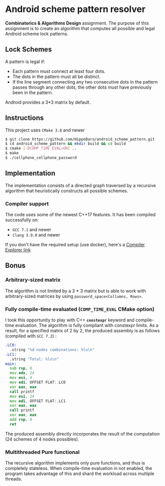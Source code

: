 # Android scheme pattern resolver

**Combinatorics & Algorithms Design** assignment. The purpose of this assignment is to create an algorithm that computes all possible and legal Android scheme lock patterns.

## Lock Schemes

A pattern is legal if:
- Each pattern must connect at least four dots.
- The dots in the pattern must all be distinct.
- If the line segment connecting any two consecutive dots in the pattern passes through any other dots, the other dots must have previously been in the pattern.

Android provides a 3*3 matrix by default.

## Instructions

This project uses `CMake 3.8` and newer

```bash
$ git clone https://github.com/HippoBaro/android_scheme_pattern.git
$ cd android_scheme_pattern && mkdir build && cd build
$ cmake [-DCOMP_TIME_EVAL=ON] ..
$ make
$ ./cellphone_cellphone_password
```

## Implementation

The implementation consists of a directed graph traversed by a recursive algorithm that heuristically constructs all possible schemes.

### Compiler support

The code uses some of the newest C++17 features. It has been compiled successfully on:
- `GCC 7.1` and newer
- `Clang 3.9.0` and newer

If you don't have the required setup (use docker), here's a [Compiler Explorer link](https://godbolt.org/#z:OYLghAFBqd5QCxAYwPYBMCmBRdBLAF1QCcAaPECAKxAEZSBnVAV2OUxAHIBSAJgGY8AMwB2WIQGoAwtgAysgAoAJAPIA5bAH0FAQQDKegOoqASgBFt%2Bo6Yt7dMzUoULuABh19%2B4vCMzS5iqoalgbG5iHW4XY6Dk4u7m4eAj7IADbMWBLc/FLIDAT4IgTZ2ImeKemZ2VJCzASsmCVlySJpGX7VAG6YyETETQktbVU5IswAtpjEeMgDHoOCouL%2B8srqWrqhNhFhFmoqZlpxzV6YQj5%2BMqtBG1a7O9v7h47OZQsV7Vk5eQU%2Bxfyld6tSodHIAQ2IxDBAE85idhGIzitAusHuEAKoAFQAkrI9C94klTudfMi1sFNpELFjcfjjgl3kJllIVABZBS4rQ41labAANR0shO3lJKgUOPUgs0LLUekx2AAGgoTBI0CJ8pgAB4AB36C0wqQYjQWIr8YolailMrliuVJ0wYmEbyJHxGUghUNhAOdIjBkwY2rB7AkCDw2u1qAARhDUFkAOwAIWdEhTqtQ6oIWt1Ej%2BEjBkYYEFznTB6UwAEp40n3KnaznJBAS2WvlIJK5y4k612JMRMPViCIJE3mH4AFQSAC0tGy1Z03Z7fdYg%2BHjX4s9r3DjZmTqcz421qTBmeqBGh2odfr8mNIEgYeAAXphNAQJKkHXNaz5Uhc0xms8Q8zqWNzlSVIIHydAQBAD0YWqa9X3fAEsl4AA2PNIRhG9MSHUsR0rTd127IQSAkcCHyfF88C%2BMw2xnHMWwQkQ6L4JNeATPB8MTTt51TGDYQAVnY7h%2BJo7IaJXGduK7TdtxrVMZJ3FM9wPI9VykU9z19SYJHgu9H2fRiP1TL8fzVDUdQAsEgIkECwIgqC%2BLgm83yYpC%2BDQvib3skAxlA7UCGIZ9OMIrtiIAsj9Mo6jaLXejqkM2KWJYjiqyknjHMEvBhNE/gaN81J/P6Nc0o3Lc0oUhk513TB90PY8cg0i9tPg5h1TwYBfHQV902ABLASqlMzMzCzbwKByMK9KR4JcppUIkVBzyhPokty8CxugianL69yJAIUMbyG0bII2z0tpm705tQPbgpK1MwtIvSKLi3KYoTZ7W3Ot6krYjjbq7Pa8AAOiPIt8LYsT5r24GCFByS5K7Xt%2B0HAG4YG%2BNZPmNHlLqtTGq0q8b1au8OswLrUh67b4d/czs28xycmmxDsHmxajxIFiIEOunNoZ5ymZ2sEDvTfIjvG07ee2ubIxuqna258Wpr51zmYYCZorBVH51V8ZkKTF7I017tEaXW8JkNlMKsx2tsdUk8zyagnb3Igzzv6z8RG/Ukhv/QCiEY4A9rW476amiRRyVkpqeKOa%2BJltG5edqKIdcc263uiA6Ko%2BLPt15K4544yGwyoSROoiH8sKjtZYLiRI17MEAGtU9KjH52Ngcc1Ty3u/1R1JAAen7q4UQpO5thpPECWdcoliRYfyVuLYokxGIAGkp5NM4f3nm40VsFepHX%2BlMfKYFPmqen%2BsSfGAyDPxQ3DKMY1SqmbczFs8cvHSb1zPRyKMwah4GAMFGkGBuL80a6jwCWTMIA/qixOrBBmYcbx/0fJHTQ9NZxpW1MwSM35kBwMqvOb2I18hgIgJWEAEhMETUoRAmuIYwwRmjMQVAUFbIQFoZ6G8FcAodmKtXC2ZViHdlIdmToqA8BdVwQwBAEBsLjkOiufONd05WT9u5HaIgMB%2BGodwmEqjGEpmEKRHRIxtwvT4cQIxxjazmNBOJXCq4Qp2NTO3VyrjGGW28SI%2BO8k/HwPEZZay55MAN3oROSOiio4MJrqYiALkA7yPwrlZOVd/EFw8RIaxzcjaLg7jQ4uSTA6VgnBIacIk8nCIxkE4Ww1swaNjBGbUkTolh1iQReBtYmkLhfBDMJESBFeO7AYgSCYSkpMnBU7K0VcmCMyXWbJiNqno0UnWYJOYPY/l6ZM%2Bhh0ulCKWQUwcD8WExignssZwz4E90WZskypJem9iNDDWx84zlPzYRwvAoEuGeRycwPy/DVl3JIfUn2vS1QEDBD4QsijDowuIMAPslZDpRKQrmQ5izazp1zFQaKKdYoEvimglxuc2JUHefEhsYAwBjOEgmKg2UMluI2emAgPgRyrPnAk0c/zNqCWZSJVJliaKjiRSiggrK2XuJOaRP45Y9llIkMyhZvjW412yVOUFgSjmbN6WCEQ0JNCoCEEHDhrVeh4HTNUSMqBUBgQRfUgRzNdSkxmKpNF9TJyRyxVxI5uKSIRSeiSl6RK3phtbGS5i4NKXUoLgkhlQrZlaLmu6/AyBVICtOimkVMrZV9JNkWIo5ZEkOmSZE1VNzA0BM1Vk%2BVOr1XdjBWIiFI0YkHMuqzZaglsohoMiIb1GYqzZOTQmJiVTip%2BJbqjO5ngHT4AHkPAIC896aDlGvDemMb6BmDJ81h7CQCBmAQAdxIOgTQ7A/IIHTB0ANVtqq1VtjkXMUhHUTHVD/IoEgTCoFPQwABqogEgJPQwc9xBL0OIgTgvBBCiGPq7PkYgzBegSEDHtTQ0HsWMLAxBqDujqjvvSOML9v7/2AaQuOBxPLUzyyQVIe1jqbzEc/SA8cf6AOR06HgO8mZ0BztrYNdt2YswEMIOho8CAsO6IgHhi9MmsBEY/aRhgN5OOUeZqOQ6DiqE5Nk7pm8PG%2BOk3oThtxB6LkgE4cZwgpMbxCFLEaGtOK63rPBX%2BEaTHUgsymGzIqYrOY%2Bow9J7DqFiAIAYMOkW5m7HZOw2kl6EWGCAxo82guraC6bO875paJA6ViSCyOkLimOjhci9F/pD62XZLpRAZLZcXoStDFF2jNTbllQWfA5gd4RC9QcZochyBwEQ0s98kAQ2m45BKw4ljKn1QdI000LrRz6OTXk5B0rymSNkaWwCObO32Pka41R/TWBKMjJTN5QMeAipSD%2BN%2B/4zM0AXp8KpC76zcH4JmAhupnnswbYI1geh1CHGFmseWIWr3fSZkLDdPV9yRMhL9lKzQfwpiaAjH8QsgOts5FY6p9TFHI7aZ9ZK1FsSMUq3WiHXHaWpAE928TqjB22NNGqzXNb1Q6eEfx/NtTx3NMoOkPzyOiNopdM65dusY2j2cMRrwoFBUQUrdcymXpkY%2BynswA6QlbWbLBt6WmtC0HqGjjBwmniCT3IJbFbtFr8YpCblbDb3RjWaLk%2Bld0mu0KuUuPczXXp6BNTIDmbowGL3INvdh4Dc4xARblIBgwKnkfCjvdj7d/I%2BuenWXQNCUP5dw%2Bp%2Bj5gFLRo1RdUTy1lPDqo8w9L4Dcv6YBOq7ZUHzUPmIae5r9D9PceE/294z3uvffM//Gl/OIP0JO8vW7yUYv9ey89Gb9MpPw%2B08x6b2IQTau6xQrYcA6KwfQ/jjzz58peeT8SGD6kHfbKEnIAPyAsS6S4mFoSbLhyBYIA39SaUF6n%2B0E3%2BZ%2B5Ylu9%2BDYN%2BXwzMrgXwAAYt7oWmvvPrXhvg3v3v0jkIXlgBHigSXilugchChFokJrKg4jgb3jHgQdUF3hCFKuvngRnvHi%2BAhoWgXHPgCAvqPkwS2FgZgOQSPpQWPoQcQbvmymQZwYIdwdQbPtXsgRQWgWPgWqwQjH2IyprgQNru%2BHGkmKXBDK7kpulrKjJBIAaEaG/sofWKRGflAW2HAQgbKkgRwbgYvo3svmIDwVYkXs4enlvl1MbvYWIV4fIUvhXh4R7rQX2PQS4b4RICwRYf9BEQQFET4W4X4ZgZ4dgRIQ3jEf4SQYEZkd4ZvqkWEYPsnnIQIdkakUofESmCsoJOoZoUxNoami9Pof7nkS2gjmyj4jXD0Ymg2IAXsojH/hUtUVqvKisoYW3BMaoVMW5qIl2AatZFmiIJoFQBMNqM%2BKgBAANpNoQSFo9rtIkZVuYbyg2Enu7oQRAObroq1oJJ7iygEXKkjDZE5u0YhulNZOjsQAoFIkUM/i9Kjt8Zjn8QQIWO5NcRboyg8SKnfjSqRIMRWoHN8b8djiMe2KcWoobtZMbg0TroONQiiaCVFpiXYgknSniQ6GMYWr7mMO8coTNm7gQPuBAJSUOtnt2AkiFjgUULCuqBnKhMydqKKhDFONSbKtko5oaPSW4n0TxHKfOIyZkEKQKShJCbcR2PcYkY8XMSoS8dydCnyeCYKfuCKS9FOMIXNHStyYMpQlTrZvxtCdqVOtLpluyv9sjrGCsWsRsTsbooNjCsNvsVJicbFjxHij%2BlnOGpnAxIzkdntl9NoSlGGYwg/kaj6fuFsXJlJj/KAU8XqSbFlLqXWAqfki8U2q6V0W2h6b7LGAFGCN0PHpgH6VgAGWAoQZJtdL6khFzjkMwH8ChAACzPis6qaLbM7Mwpndi9lSD9lFBDkjki6HbjknZupSYMAuQS5cRS72G5hRk0QRoB5dhKl%2BAnkQBJ4ua4ZSaAyyLyLuQnmXk1ynqhhvikTZlQzKqxn84rkknG4KrRTenrEskhagE2Fimkk8Q2k65DL2m8Z2YCaZQtEe4oYyl2IhYbm64rQ0TqnnaaklxmCAz1mNlGjvkICPkZYzo1zoUzSCTcnKo6pVLNGt5Pkvl%2BCkU3kLR2klDQYFYyG8bkU8TZLUWISVm1JUwKRdYI4Lp9wSCDw7yoiUj3CKWPAHBHCvCVS7p3xMKPyHpQS47XoFS3qkhhlvxqRvr86HF7ZuyphpBgiH6463zBhhlQIwIcDwIzk84GEM4WWC4lCjkLYcYTk0Jg5wkphfbwZ/Y0wAQOV7rNl6alZw4wYkGGoFh67FlBrhS5gF7RmxTZWthxmxqsQJjIBgFETBq5gATJx0SVU5C%2BWJTaE2JJWiGjIhWCT5iAYiT8GoH4FCEQxFQT41wJWMrtXZRdUME5EvSzDpWDWtUJgjWdVg4S6oRDXMWFrfRzUFgcntYkGlnbUfG1jmjYiSiyDSjqA2hKgqjPKl6OrdBtI9k048yzkDnDkED%2BXxlBXYozzMhsgciyBcjYg8iaD8iCj2EzlzkEALmvVLlsY/mRzCWDh6HbmWIDUpjqI4moRtGxHBUakQUfLMJfJHqTZ2yaRfyeVqRxlE6rl6VSalZvWw1IQhZbWdmRablYVnZ8FEVTAkUgX67dwCCmHGi75g3PWLlxn01rl7QYUI2tFI367eTdC9Dsw5DeStR4AACOI4mOAU1Q3ke09cLe/%2BzMetmAYI6AH2JBaNmiGNqEpu2NuFuN3YxtptKWNUKk7Amg0Yw2FqIA4wjcT4qtGtakutCA%2BtJQGcfaNtuiN49565NFokHOhagBRNDU9s%2BMkmZ6Cm9OFNdV2A1NmGs20NY5gVq5zNTNtY8NucGRHNUIxFzZPN010kW4eZDdayFtJAEARu1tKETtXU1CPdv5CdxiPdVOVAfxlCvNO5vcS69hQlsdIlHW9aayklYlRIi6piclq6u8yl4Q29tg9galhI8IZ8boyAfwjUmmzopl1Q5lh2llE5iQvSUCRQmgLyQKby5hPWPgvUgB%2BlBohld61NGdm2jl7xaUh1x1p1so8oF1tZ6GqAwCeAkYvyhAeApe0UMVd822bGlNmmlCgMLyN1cVoVEg4NkNu0V0aVriEZScL0/AMZ8UYtxdF2FK7EluT9BA5qfAvAfA/EXUi1aA4wSDMONq6o1CPDXDEgyo2IzAQ5yE3D/EUgTRvAP8LE9AcDCDSD34nKpejKWUsJxZRA/S4ML0EYGjyD2jHV%2BFXclFYV0wRQnDvAvAmIV0pYYjvA/EEjUjMjg5cjwkijXDN4hjAl2Sio2ImIG66IDO2ABgc6k9mMuYvtPgZmg9QldjBAL9peb91QyjEg3DAI49y9nAkOqQXA/EnApAIgXArg5T7CnATu2ht4LAbAZW/AtA5TBAVTRTkODcIA/A/AgMfTgzQzwzKEpAJTnAg55TlTnA1TpAtT5TDAIArgpAHTMzRTpAcAsASAAj2ovyUw5AlAOzezxAIAwAcYyjIEmY8elAkYnTpAQjEI0IXAbTpAAjkwRQKgHsTzazpAWAvtfWb4dz%2BAvY1q3QizPzWoPQdQHAnALz6O4zszAUeA4wnTxTiDizkAkOC0nKwsXAk4EEYksw2htAcYk4Kg/Ak4hgUwbCAEE4hgpY5%2BVLmo9Zk4ZgLI7InImg3IvIAoQouULzTArA7AdAxTpTUzdztTmoAAHChBOLI8AMgKHnGIDLwKRLgIQCRJ4Go%2B%2BvuMc8hK0%2BWO06i9070/08M%2Ba4M6M%2BM5MxUxK1wAs0sys6ixszAIgCACwAQLgq9RQEFrq2%2BCc/QB6n0CK2M2K7az87U1qxIKeoQAgBINK7K/K4qxIMq7wEa2s6AaQD030wMxa%2Ba6GxM%2BKxG/a4wI66s9U5m%2BM2m%2BG7M/M06xm5DsRSIyAIOUAA%3D)

## Bonus

### Arbitrary-sized matrix

The algorithm is not limited by a 3 * 3 matrix but is able to work with arbitrary-sized matrices by using `password_space<Collumns, Rows>`.

### Fully compile-time evaluated (`COMP_TIME_EVAL` CMake option)

I took this opportunity to play with C++ **`constexpr`** keyword and compile-time evaluation. The algorithm is fully compliant with constexpr limits.
As a result, for a specified matrix of 2 by 2, the produced assembly is as follows (compiled with `GCC 7.2`) :

```asm
.LC0:
  .string "%d nodes combinations: %lu\n"
.LC1:
  .string "Total: %lu\n"
main:
  sub rsp, 8
  mov edx, 24
  mov esi, 4
  mov edi, OFFSET FLAT:.LC0
  xor eax, eax
  call printf
  mov esi, 24
  mov edi, OFFSET FLAT:.LC1
  xor eax, eax
  call printf
  xor eax, eax
  add rsp, 8
  ret
```
The produced assembly directly incorporates the result of the computation (24 schemes of 4 nodes possibles).

### Multithreaded Pure functional

The recursive algorithm implements only pure functions, and thus is completely stateless.
When compile-time evaluation in not enabled, the program takes advantage of this and shard the workload across multiple threads.

